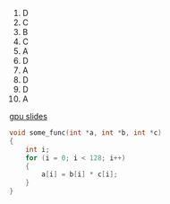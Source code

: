 1. D
2. C
3. B
4. C
5. A
6. D
7. A
8. D
9. D
10. A


[gpu slides](https://www3.nd.edu/~zxu2/acms60212-40212/Lec-11-GPU.pdf)

```c
void some_func(int *a, int *b, int *c)
{
	int i;
	for (i = 0; i < 128; i++)
	{
		a[i] = b[i] * c[i];
	}
}
```

